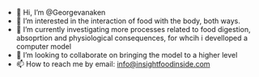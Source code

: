 - 👋 Hi, I’m @Georgevanaken
- 👀 I’m interested in the interaction of food with the body, both ways. 
- 🌱 I’m currently investigating more processes related to food digestion, absoprtion and physiological consequences, for whcih i develloped a computer model 
- 💞️ I’m looking to collaborate on bringing the model to a higher level
- 📫 How to reach me by email: info@insightfoodinside.com

<!---
Georgevanaken/Georgevanaken is a ✨ special ✨ repository because its `README.md` (this file) appears on your GitHub profile.
You can click the Preview link to take a look at your changes.
--->
